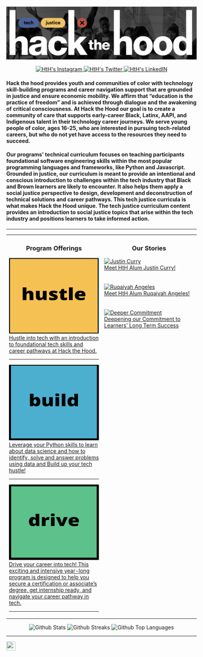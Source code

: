 <!-- Welcoming -->
![](https://github.com/HtH-HacktheHood/HtH-HacktheHood/blob/main/Screen%20Shot%202022-08-26%20at%204.59.37%20PM.png?raw=true)

<!-- Social Links -->
<p align="center">
<a href="https://www.instagram.com/hackthehood/?hl=en">
  <img alt="HtH's Instagram" height=25 src="https://img.shields.io/badge/instagram-%23E4405F.svg?&style=for-the-badge&logo=instagram&logoColor=white" />
</a>
<a href="https://twitter.com/hackthehood">
  <img alt="HtH's Twitter" height=25 src="https://img.shields.io/badge/twitter-%231DA1F2.svg?&style=for-the-badge&logo=twitter&logoColor=white" />
</a>
<a href="https://www.linkedin.com/company/hackthehood/mycompany/">
  <img alt="HtH's LinkedIN" height=25 src="https://img.shields.io/badge/linkedin-%230077B5.svg?&style=for-the-badge&logo=linkedin&logoColor=white" />
</a>
</p>

<!-- About The Company -->
#### Hack the hood provides youth and communities of color with technology skill-building programs and career navigation support that are grounded in justice and ensure economic mobility. We affirm that “education is the practice of freedom” and is achieved through dialogue and the awakening of critical consciousness. At Hack the Hood our goal is to create a community of care that supports early-career Black, Latinx, AAPI, and Indigenous talent in their technology career journeys. We serve young people of color, ages 16-25, who are interested in pursuing tech-related careers, but who do not yet have access to the resources they need to succeed.

#### Our programs' technical curriculum focuses on teaching participants foundational software engineering skills within the most popular programming languages and frameworks, like Python and Javascript. Grounded in justice, our curriculum is meant to provide an intentional and conscious introduction to challenges within the tech industry that Black and Brown learners are likely to encounter. It also helps them apply a social justice perspective to design, development and deconstruction of technical solutions and career pathways. This tech justice curricula is what makes Hack the Hood unique. The tech justice curriculum content provides an introduction to social justice topics that arise within the tech industry and positions learners to take informed action. 

<hr>

<!-- Program and Blog Info -->
<table>
<tr>
<td width="50%" valign="top">

<h3 align="center"> Program Offerings </h3>

<!-- Programs start -->
<a href="https://www.hackthehood.org/programs/#hustle">
  <img alt="Hustle Program" height=200 width=500 src="https://github.com/HtH-HacktheHood/HtH-HacktheHood/blob/main/Screen%20Shot%202022-08-26%20at%205.39.17%20PM.png"><br>Hustle into tech with an introduction to foundational tech skills and career pathways at Hack the Hood.</img>
</a>
  <hr>
<a href="https://www.hackthehood.org/programs/#build">
  <img alt="Build Program" height=200 width=500 src="https://github.com/HtH-HacktheHood/HtH-HacktheHood/blob/main/Screen%20Shot%202022-08-26%20at%205.39.39%20PM.png"><br>Leverage your Python skills to learn about data science and how to identify, solve and answer problems using data and Build up your tech hustle!</img>
</a>
  <hr>
<a href="https://www.hackthehood.org/programs/#drive">
  <img alt="Build Program" height=200 width=500 src="https://github.com/HtH-HacktheHood/HtH-HacktheHood/blob/main/Screen%20Shot%202022-08-26%20at%205.39.53%20PM.png"><br>Drive your career into tech! This exciting and intensive year-long program is designed to help you secure a certification or associate’s degree, get internship ready, and navigate your career pathway in tech.</img>
</a>
  <hr>
<!-- Programs end -->
</td>
  
<td width="50%" valign="top">

<!-- Blogs Start -->
<h3 align="center"> Our Stories </h3>
  
<a href="https://www.hackthehood.org/blog/alumni-success-stories-justincurry">
  <img alt="Justin Curry" height=250 width=500 src="https://images.squarespace-cdn.com/content/v1/6160badf8352f03c5d30d34c/1655929998416-8HKD8ACOLOMYNBIAAQ54/JustinCurry.png"><br>Meet HtH Alum Justin Curry!</img>
</a>
  <br>
  <br>
  <br>
<a href="https://www.hackthehood.org/blog/alumni-success-stories-ruqaiyah-angeles">
  <img alt="Ruqaiyah Angeles" height=250 width=500 src="https://images.squarespace-cdn.com/content/v1/6160badf8352f03c5d30d34c/1652225053310-MBQSKKV28N2X6JUO3MIJ/AAPI+Month+%282%29.png"><br>Meet HtH Alum Ruqaiyah Angeles!</img>
</a>
  <br>
  <br>
  <br>
<a href="https://www.hackthehood.org/blog/hack-the-hood-deepens-our-commitment-to-learners-long-term-success">
  <img alt="Deeper Commitment" height=250 width=500 src="https://images.squarespace-cdn.com/content/v1/6160badf8352f03c5d30d34c/1649977308790-QXBTQP58KQCMMSGEU67L/Screen+Shot+2022-03-29+at+5.33.31+PM.png"><br>Deepening our Commitment to Learners' Long Term Success</img>
</a>
  <br>
  <br>
  <br>

</td>
</tr>

</table>

<!-- Github Stats -->
<p align="center">
  <img src="https://github-readme-stats.vercel.app/api?username=hleejr&count_private=true&bg_color=30,e96443,904e95&title_color=fff&text_color=fff" alt="Github Stats" />
  <img src="http://github-readme-streak-stats.herokuapp.com?user=hleejr&count_private&theme=highcontrast&hide_border=true" alt="Github Streaks" />
  <img src="https://github-readme-stats.vercel.app/api/top-langs/?username=hleejr&count_private=true&theme=tokyonight" alt="Github Top Languages" />
</p>

<hr>

[<img height="24" width="24" src="https://cdn.jsdelivr.net/npm/simple-icons@4.8.0/icons/linktree.svg" />][linktree]
     
[linktree]: https://linktr.ee/knowbodyknows

<!--
**hleejr/hleejr** is a ✨ _special_ ✨ repository because its `README.md` (this file) appears on your GitHub profile.

Here are some ideas to get you started:

- 🔭 I’m currently working on ...
- 🌱 I’m currently learning ...
- 👯 I’m looking to collaborate on ...
- 🤔 I’m looking for help with ...
- 💬 Ask me about ...
- 📫 How to reach me: ...
- 😄 Pronouns: ...
- ⚡ Fun fact: ...
-->
